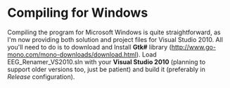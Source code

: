 # Compiling for Windows #

Compiling the program for Microsoft Windows is quite straightforward, as I'm now providing both solution and project files for Visual Studio 2010. All you'll need to do is to download and Install **Gtk#** library (http://www.go-mono.com/mono-downloads/download.html). Load EEG\_Renamer\_VS2010.sln with your **Visual Studio 2010** (planning to support older versions too, just be patient) and build it (preferably in _Release_ configuration).